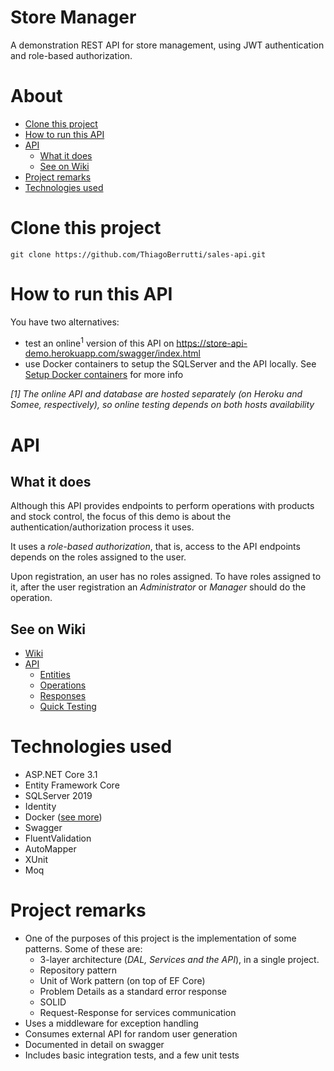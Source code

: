 # Store Manager
A demonstration REST API for store management, using JWT authentication and role-based authorization. 

# About
- [Clone this project](#clone-this-project)
- [How to run this API](#how-to-run-this-api)	
- [API](#api)
	- [What it does](#what-it-does)
    - [See on Wiki](#see-on-wiki)
- [Project remarks](#project-remarks)
- [Technologies used](#technologies-used)	

# Clone this project
```
git clone https://github.com/ThiagoBerrutti/sales-api.git
```

# How to run this API  
You have two alternatives: 
- test an online<sup>1</sup> version of this API on https://store-api-demo.herokuapp.com/swagger/index.html
- use Docker containers to setup the SQLServer and the API locally. See [Setup Docker containers](https://github.com/ThiagoBerrutti/store-manager/wiki/Setup-Docker-containers) for more info
 
*[1] The online API and database are hosted separately (on Heroku and Somee, respectively), so online testing depends on both hosts availability*

# API
## What it does
Although this API provides endpoints to perform operations with products and stock control, the focus of this demo is about the authentication/authorization process it uses. 

It uses a *role-based authorization*, that is, access to the API endpoints depends on the roles assigned to the user.

Upon registration, an user has no roles assigned. To have roles assigned to it, after the user registration an *Administrator* or *Manager* should do the operation.

## See on Wiki

- [Wiki](https://github.com/ThiagoBerrutti/store-manager/wiki)
- [API](https://github.com/ThiagoBerrutti/store-manager/wiki/API)
    - [Entities](https://github.com/ThiagoBerrutti/store-manager/wiki/API.Entities)
    - [Operations](https://github.com/ThiagoBerrutti/store-manager/wiki/API.Operations)
    - [Responses](https://github.com/ThiagoBerrutti/store-manager/wiki/API.Responses)
    - [Quick Testing](https://github.com/ThiagoBerrutti/store-manager/wiki/API.QuickTesting)

# Technologies used
- ASP.NET Core 3.1
- Entity Framework Core
- SQLServer 2019
- Identity
- Docker ([see more](https://github.com/ThiagoBerrutti/store-manager/wiki/Setup-Docker-containers))
- Swagger
- FluentValidation
- AutoMapper
- XUnit
- Moq

# Project remarks
- One of the purposes of this project is the implementation of some patterns. Some of these are:
    - 3-layer architecture (*DAL, Services and the API*), in a single project.
    - Repository pattern
    - Unit of Work pattern (on top of EF Core)
    - Problem Details as a standard error response
    - SOLID
    - Request-Response for services communication
- Uses a middleware for exception handling
- Consumes external API for random user generation
- Documented in detail on swagger 
- Includes basic integration tests, and a few unit tests